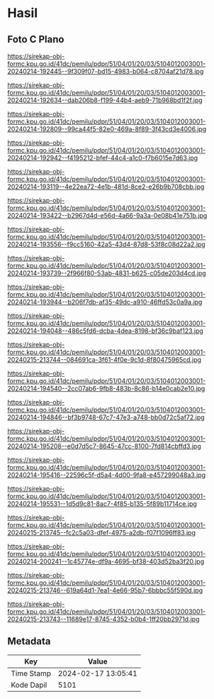 # Hasil

## Foto C Plano

https://sirekap-obj-formc.kpu.go.id/41dc/pemilu/pdpr/51/04/01/20/03/5104012003001-20240214-192445--9f309f07-bd15-4983-b064-c8704af21d78.jpg

https://sirekap-obj-formc.kpu.go.id/41dc/pemilu/pdpr/51/04/01/20/03/5104012003001-20240214-192634--dab206b8-f199-44b4-aeb9-71b968bd1f2f.jpg

https://sirekap-obj-formc.kpu.go.id/41dc/pemilu/pdpr/51/04/01/20/03/5104012003001-20240214-192809--99ca44f5-82e0-469a-8f89-3f43cd3e4006.jpg

https://sirekap-obj-formc.kpu.go.id/41dc/pemilu/pdpr/51/04/01/20/03/5104012003001-20240214-192942--f4195212-bfef-44c4-a1c0-f7b6015e7d63.jpg

https://sirekap-obj-formc.kpu.go.id/41dc/pemilu/pdpr/51/04/01/20/03/5104012003001-20240214-193119--4e22ea72-4e1b-481d-8ce2-e26b9b708cbb.jpg

https://sirekap-obj-formc.kpu.go.id/41dc/pemilu/pdpr/51/04/01/20/03/5104012003001-20240214-193422--b2967d4d-e56d-4a66-9a3a-0e08b41e751b.jpg

https://sirekap-obj-formc.kpu.go.id/41dc/pemilu/pdpr/51/04/01/20/03/5104012003001-20240214-193556--f9cc5160-42a5-43d4-87d8-53f8c08d22a2.jpg

https://sirekap-obj-formc.kpu.go.id/41dc/pemilu/pdpr/51/04/01/20/03/5104012003001-20240214-193739--2f966f80-53ab-4831-b625-c05de203d4cd.jpg

https://sirekap-obj-formc.kpu.go.id/41dc/pemilu/pdpr/51/04/01/20/03/5104012003001-20240214-193944--b206f7db-af35-49dc-a910-46ffd53c0a9a.jpg

https://sirekap-obj-formc.kpu.go.id/41dc/pemilu/pdpr/51/04/01/20/03/5104012003001-20240214-194048--486c5fd6-dcba-4dea-8198-bf36c9baf123.jpg

https://sirekap-obj-formc.kpu.go.id/41dc/pemilu/pdpr/51/04/01/20/03/5104012003001-20240215-213744--084691ca-3f61-4f0e-9c1d-8f80475965cd.jpg

https://sirekap-obj-formc.kpu.go.id/41dc/pemilu/pdpr/51/04/01/20/03/5104012003001-20240214-194540--2cc07ab6-9fb8-483b-8c86-b14e0cab2e10.jpg

https://sirekap-obj-formc.kpu.go.id/41dc/pemilu/pdpr/51/04/01/20/03/5104012003001-20240214-194846--bf3b9748-67c7-47e3-a748-bb0d72c5af72.jpg

https://sirekap-obj-formc.kpu.go.id/41dc/pemilu/pdpr/51/04/01/20/03/5104012003001-20240214-195208--e0d7d5c7-8645-47cc-8100-7fd814cbffd3.jpg

https://sirekap-obj-formc.kpu.go.id/41dc/pemilu/pdpr/51/04/01/20/03/5104012003001-20240214-195416--22596c5f-d5a4-4d00-9fa8-e457299048a3.jpg

https://sirekap-obj-formc.kpu.go.id/41dc/pemilu/pdpr/51/04/01/20/03/5104012003001-20240214-195531--1d5d9c81-8ac7-4f85-b135-5f89b11714ce.jpg

https://sirekap-obj-formc.kpu.go.id/41dc/pemilu/pdpr/51/04/01/20/03/5104012003001-20240215-213745--fc2c5a03-dfef-4975-a2db-f07f1096ff83.jpg

https://sirekap-obj-formc.kpu.go.id/41dc/pemilu/pdpr/51/04/01/20/03/5104012003001-20240214-200241--1c45774e-df9a-4695-bf38-403d52ba3f20.jpg

https://sirekap-obj-formc.kpu.go.id/41dc/pemilu/pdpr/51/04/01/20/03/5104012003001-20240215-213746--619a64d1-7ea1-4e66-95b7-6bbbc55f590d.jpg

https://sirekap-obj-formc.kpu.go.id/41dc/pemilu/pdpr/51/04/01/20/03/5104012003001-20240215-213743--11689e17-8745-4352-b0b4-1ff20bb2971d.jpg


## Metadata

| Key        | Value               |
| ---------- | ------------------- |
| Time Stamp | 2024-02-17 13:05:41 |
| Kode Dapil | 5101                |



